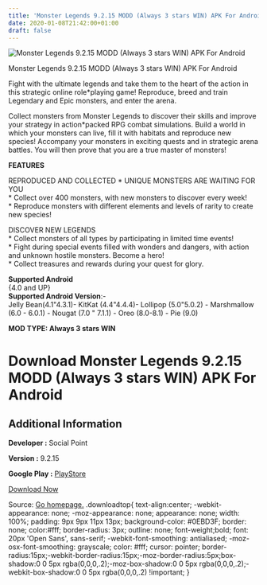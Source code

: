 ```yaml
---
title: 'Monster Legends 9.2.15 MODD (Always 3 stars WIN) APK For Android'
date: 2020-01-08T21:42:00+01:00
draft: false
---
```


![Monster Legends 9.2.15 MODD (Always 3 stars WIN) APK For Android](https://i2.wp.com/apkhome.net/wp-content/uploads/2020/01/Monster-Legends-9.2.15-MODD-Always-3-stars-WIN.png "Monster Legends 9.2.15 MODD (Always 3 stars WIN) APK For Android")

  

Monster Legends 9.2.15 MODD (Always 3 stars WIN) APK For Android

Fight with the ultimate legends and take them to the heart of the action in this strategic online role\*playing game! Reproduce, breed and train Legendary and Epic monsters, and enter the arena.

Collect monsters from Monster Legends to discover their skills and improve your strategy in action\*packed RPG combat simulations. Build a world in which your monsters can live, fill it with habitats and reproduce new species! Accompany your monsters in exciting quests and in strategic arena battles. You will then prove that you are a true master of monsters!

**FEATURES**

REPRODUCED AND COLLECTED \* UNIQUE MONSTERS ARE WAITING FOR YOU  
\* Collect over 400 monsters, with new monsters to discover every week!  
\* Reproduce monsters with different elements and levels of rarity to create new species!

DISCOVER NEW LEGENDS  
\* Collect monsters of all types by participating in limited time events!  
\* Fight during special events filled with wonders and dangers, with action and unknown hostile monsters. Become a hero!  
\* Collect treasures and rewards during your quest for glory.

**Supported Android**  
{4.0 and UP}  
**Supported Android Version**:-  
Jelly Bean(4.1"4.3.1)- KitKat (4.4"4.4.4)- Lollipop (5.0"5.0.2) - Marshmallow (6.0 - 6.0.1) - Nougat (7.0 " 7.1.1) - Oreo (8.0-8.1) - Pie (9.0)

**MOD TYPE: Always 3 stars WIN**

Download Monster Legends 9.2.15 MODD (Always 3 stars WIN) APK For Android
=========================================================================

Additional Information
----------------------

**Developer :** Social Point

**Version :** 9.2.15

**Google Play :** [PlayStore](https://play.google.com/store/apps/details?id=es.socialpoint.MonsterLegends)

  

[Download Now](https://store4app.co/post/monster-legends-9-2-15-modd-always-3-stars-win-apk-for-android_1578501376)

  
Source: [Go homepage.](https://store4app.co/post/monster-legends-9-2-15-modd-always-3-stars-win-apk-for-android_1578501376) .downloadtop{ text-align:center; -webkit-appearance: none; -moz-appearance: none; appearance: none; width: 100%; padding: 9px 9px 11px 13px; background-color: #0EBD3F; border: none; color:#fff; border-radius: 3px; outline: none; font-weight;bold; font: 20px 'Open Sans', sans-serif; -webkit-font-smoothing: antialiased; -moz-osx-font-smoothing: grayscale; color: #fff; cursor: pointer; border-radius:15px;-webkit-border-radius:15px;-moz-border-radius:5px;box-shadow:0 0 5px rgba(0,0,0,.2);-moz-box-shadow:0 0 5px rgba(0,0,0,.2);-webkit-box-shadow:0 0 5px rgba(0,0,0,.2) !important; }